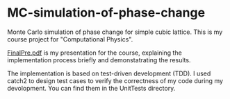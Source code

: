 # MC-simulation-of-phase-change

Monte Carlo simulation of phase change for simple cubic lattice. This is my course project for "Computational Physics".

[FinalPre.pdf](https://onedrive.live.com/?authkey=%21APi5fvcAKXencnI&cid=D25B8D2FBDA10EB1&id=D25B8D2FBDA10EB1%211042&parId=root&o=OneUp) is my presentation for the course, explaining the implementation process briefly and demonstatrating the results.

The implementation is based on test-driven development (TDD). I used catch2 to design test cases to verify the correctness of my code during my devolopment. You can find them in the UnitTests directory.
